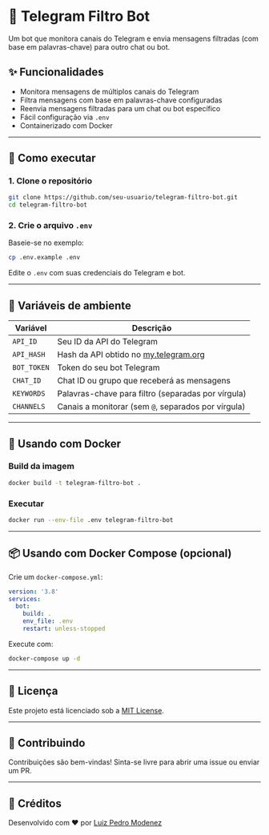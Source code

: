 # 🤖 Telegram Filtro Bot

Um bot que monitora canais do Telegram e envia mensagens filtradas (com base em palavras-chave) para outro chat ou bot.

## ✨ Funcionalidades

* Monitora mensagens de múltiplos canais do Telegram
* Filtra mensagens com base em palavras-chave configuradas
* Reenvia mensagens filtradas para um chat ou bot específico
* Fácil configuração via `.env`
* Containerizado com Docker

---

## 🚀 Como executar

### 1. Clone o repositório

```bash
git clone https://github.com/seu-usuario/telegram-filtro-bot.git
cd telegram-filtro-bot
```

### 2. Crie o arquivo `.env`

Baseie-se no exemplo:

```bash
cp .env.example .env
```

Edite o `.env` com suas credenciais do Telegram e bot.

---

## 🥪 Variáveis de ambiente

| Variável    | Descrição                                                        |
| ----------- | ---------------------------------------------------------------- |
| `API_ID`    | Seu ID da API do Telegram                                        |
| `API_HASH`  | Hash da API obtido no [my.telegram.org](https://my.telegram.org) |
| `BOT_TOKEN` | Token do seu bot Telegram                                        |
| `CHAT_ID`   | Chat ID ou grupo que receberá as mensagens                       |
| `KEYWORDS`  | Palavras-chave para filtro (separadas por vírgula)               |
| `CHANNELS`  | Canais a monitorar (sem `@`, separados por vírgula)              |

---

## 🐳 Usando com Docker

### Build da imagem

```bash
docker build -t telegram-filtro-bot .
```

### Executar

```bash
docker run --env-file .env telegram-filtro-bot
```

---

## 📦 Usando com Docker Compose (opcional)

Crie um `docker-compose.yml`:

```yaml
version: '3.8'
services:
  bot:
    build: .
    env_file: .env
    restart: unless-stopped
```

Execute com:

```bash
docker-compose up -d
```

---

## 📜 Licença

Este projeto está licenciado sob a [MIT License](LICENSE).

---

## 🤛 Contribuindo

Contribuições são bem-vindas!
Sinta-se livre para abrir uma issue ou enviar um PR.

---

## 🧠 Créditos

Desenvolvido com ❤️ por [Luiz Pedro Modenez](https://github.com/lmodenez)
